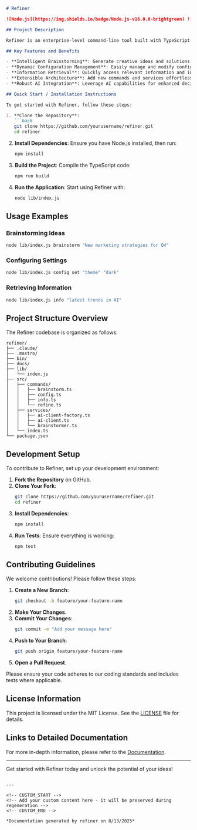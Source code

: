 <!---
This file was automatically generated by refiner
Generated on: 2025-08-13T05:51:32.701Z
Document type: readme
Title: README

To prevent this file from being overwritten, add custom content
between the CUSTOM_START and CUSTOM_END markers below.
--->

```markdown
# Refiner

![Node.js](https://img.shields.io/badge/Node.js-v16.0.0-brightgreen) ![TypeScript](https://img.shields.io/badge/TypeScript-v4.0.0-blue) ![License](https://img.shields.io/badge/license-MIT-yellowgreen)

## Project Description

Refiner is an enterprise-level command-line tool built with TypeScript and Node.js, designed to streamline and enhance your workflow through intelligent brainstorming, configuration management, and information retrieval. With a focus on modularity and extensibility, Refiner empowers developers and teams to refine their ideas and processes efficiently.

## Key Features and Benefits

- **Intelligent Brainstorming**: Generate creative ideas and solutions with the `brainstorm` command.
- **Dynamic Configuration Management**: Easily manage and modify configurations using the `config` command.
- **Information Retrieval**: Quickly access relevant information and insights with the `info` command.
- **Extensible Architecture**: Add new commands and services effortlessly to adapt to your evolving needs.
- **Robust AI Integration**: Leverage AI capabilities for enhanced decision-making and creativity.

## Quick Start / Installation Instructions

To get started with Refiner, follow these steps:

1. **Clone the Repository**:
   ```bash
   git clone https://github.com/yourusername/refiner.git
   cd refiner
   ```

2. **Install Dependencies**:
   Ensure you have Node.js installed, then run:
   ```bash
   npm install
   ```

3. **Build the Project**:
   Compile the TypeScript code:
   ```bash
   npm run build
   ```

4. **Run the Application**:
   Start using Refiner with:
   ```bash
   node lib/index.js
   ```

## Usage Examples

### Brainstorming Ideas
```bash
node lib/index.js brainstorm "New marketing strategies for Q4"
```

### Configuring Settings
```bash
node lib/index.js config set "theme" "dark"
```

### Retrieving Information
```bash
node lib/index.js info "latest trends in AI"
```

## Project Structure Overview

The Refiner codebase is organized as follows:

```
refiner/
├── .claude/
├── .mastro/
├── bin/
├── docs/
├── lib/
│   └── index.js
├── src/
│   ├── commands/
│   │   ├── brainstorm.ts
│   │   ├── config.ts
│   │   ├── info.ts
│   │   └── refine.ts
│   ├── services/
│   │   ├── ai-client-factory.ts
│   │   ├── ai-client.ts
│   │   └── brainstormer.ts
│   └── index.ts
└── package.json
```

## Development Setup

To contribute to Refiner, set up your development environment:

1. **Fork the Repository** on GitHub.
2. **Clone Your Fork**:
   ```bash
   git clone https://github.com/yourusername/refiner.git
   cd refiner
   ```
3. **Install Dependencies**:
   ```bash
   npm install
   ```
4. **Run Tests**:
   Ensure everything is working:
   ```bash
   npm test
   ```

## Contributing Guidelines

We welcome contributions! Please follow these steps:

1. **Create a New Branch**:
   ```bash
   git checkout -b feature/your-feature-name
   ```
2. **Make Your Changes**.
3. **Commit Your Changes**:
   ```bash
   git commit -m "Add your message here"
   ```
4. **Push to Your Branch**:
   ```bash
   git push origin feature/your-feature-name
   ```
5. **Open a Pull Request**.

Please ensure your code adheres to our coding standards and includes tests where applicable.

## License Information

This project is licensed under the MIT License. See the [LICENSE](LICENSE) file for details.

## Links to Detailed Documentation

For more in-depth information, please refer to the [Documentation](docs/README.md).

---

Get started with Refiner today and unlock the potential of your ideas!
```

---

<!-- CUSTOM_START -->
<!-- Add your custom content here - it will be preserved during regeneration -->
<!-- CUSTOM_END -->

*Documentation generated by refiner on 8/13/2025*